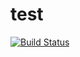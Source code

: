 test
====
[![Build Status](https://travis-ci.org/hmitsui/vending_machine.svg?branch=0.0.x)](https://travis-ci.org/hmitsui/vending_machine)
